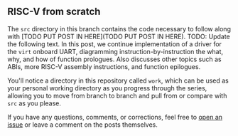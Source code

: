 ## RISC-V from scratch

The `src` directory in this branch contains the code necessary to follow along with [TODO PUT POST IN HERE](TODO PUT POST IN HERE).  TODO: Update the following text.  In this post, we continue implementation of a driver for the `virt` onboard UART, diagramming instruction-by-instruction the what, why, and how of function prologues. Also discusses other topics such as ABIs, more RISC-V assembly instructions, and function epilogues.

You'll notice a directory in this repository called `work`, which can be used as your personal working directory as you progress through the series, allowing you to move from branch to branch and pull from or compare with `src` as you please.

If you have any questions, comments, or corrections, feel free to [open an issue](https://github.com/twilco/twilco.github.io/issues) or leave a comment on the posts themselves.

